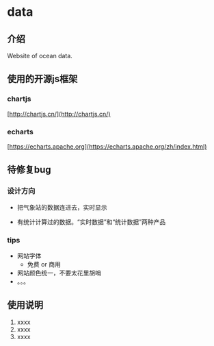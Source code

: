# data

## 介绍
Website of ocean data.

## 使用的开源js框架
### chartjs
[http://chartjs.cn/](http://chartjs.cn/)

### echarts
[https://echarts.apache.org](https://echarts.apache.org/zh/index.html)
## 待修复bug

### 设计方向

- 把气象站的数据连进去，实时显示

- 有统计计算过的数据。“实时数据”和“统计数据”两种产品

### tips
- 网站字体
	* 免费 or 商用
- 网站颜色统一，不要太花里胡哨
- 。。。


## 使用说明

1.  xxxx
2.  xxxx
3.  xxxx
